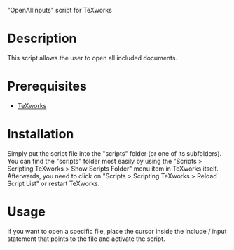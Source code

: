 "OpenAllInputs" script for TeXworks

Description
===========

This script allows the user to open all included documents.


Prerequisites
=============

- [TeXworks](http://www.tug.org/texworks/)



Installation
============

Simply put the script file into the "scripts" folder (or one of its subfolders).
You can find the "scripts" folder most easily by using the "Scripts > Scripting
TeXworks > Show Scripts Folder" menu item in TeXworks itself.
Afterwards, you need to click on "Scripts > Scripting TeXworks > Reload Script
List" or restart TeXworks.



Usage
=====

If you want to open a specific file, place the cursor inside the include / input statement that points to the file and activate the script.

